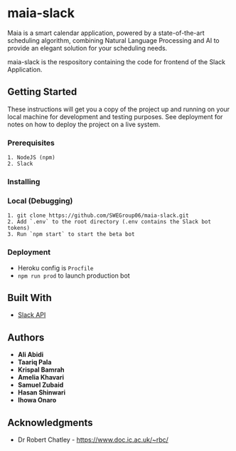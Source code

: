 # maia-slack

Maia is a smart calendar application, powered by a state-of-the-art scheduling algorithm, combining Natural Language Processing and AI to provide an elegant solution for your scheduling needs.

maia-slack is the respository containing the code for frontend of the Slack Application. 

## Getting Started

These instructions will get you a copy of the project up and running on your local machine for development and testing purposes. See deployment for notes on how to deploy the project on a live system.

### Prerequisites


```
1. NodeJS (npm)
2. Slack
```

### Installing


### Local (Debugging)
```
1. git clone https://github.com/SWEGroup06/maia-slack.git
2. Add `.env` to the root directory (.env contains the Slack bot tokens)
3. Run `npm start` to start the beta bot
```

### Deployment


- Heroku config is `Procfile`
- `npm run prod` to launch production bot


## Built With

* [Slack API](https://rometools.github.io/rome/)

## Authors

* **Ali Abidi**
* **Taariq Pala**
* **Krispal Bamrah**
* **Amelia Khavari**
* **Samuel Zubaid**
* **Hasan Shinwari**
* **Ihowa Onaro**

## Acknowledgments

* Dr Robert Chatley - https://www.doc.ic.ac.uk/~rbc/
